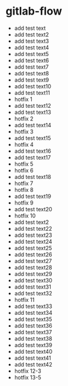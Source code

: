# gitlab-flow

- add test text
- add test text2
- add test text3
- add test text4
- add test text5
- add test text6
- add test text7
- add test text8
- add test text9
- add test text10
- add test text11
- hotfix 1
- add test text12
- add test text13
- hotfix 2
- add test text14
- hotfix 3
- add test text15
- hotfix 4
- add test text16
- add test text17
- hotfix 5
- hotfix 6
- add test text18
- hotfix 7
- hotfix 8
- add test text19
- hotfix 9
- add test text20
- hotfix 10
- add test text2
- add test text22
- add test text23
- add test text24
- add test text25
- add test text26
- add test text27
- add test text28
- add test text29
- add test text30
- add test text31
- add test text32
- hotfix 11
- add test text33
- add test text34
- add test text35
- add test text36
- add test text37
- add test text38
- add test text39
- add test text40
- add test text41
- add test text42
- hotfix 12-3
- hotfix 13-5
